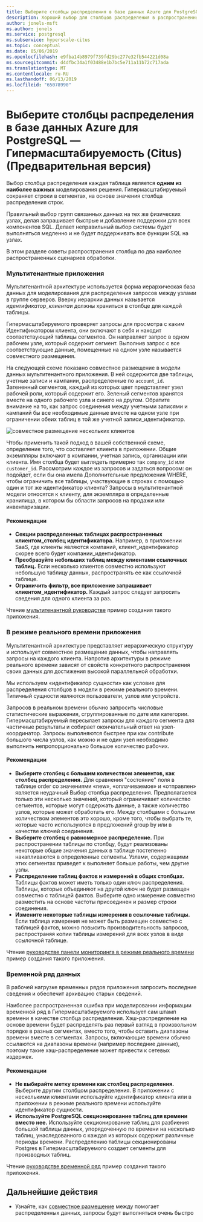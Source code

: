 ```yaml
---
title: Выберите столбцы распределения в базе данных Azure для PostgreSQL — Гипермасштабируемость (Citus) (Предварительная версия)
description: Хороший выбор для столбцов распределения в распространенных сценариях гипермасштабируемого
author: jonels-msft
ms.author: jonels
ms.service: postgresql
ms.subservice: hyperscale-citus
ms.topic: conceptual
ms.date: 05/06/2019
ms.openlocfilehash: e9fba14b8979f739fd29bc277e32fb544221d08a
ms.sourcegitcommit: d4dfbc34a1f03488e1b7bc5e711a11b72c717ada
ms.translationtype: MT
ms.contentlocale: ru-RU
ms.lasthandoff: 06/13/2019
ms.locfileid: "65078990"
---
```

# <a name="choose-distribution-columns-in-azure-database-for-postgresql--hyperscale-citus-preview"></a>Выберите столбцы распределения в базе данных Azure для PostgreSQL — Гипермасштабируемость (Citus) (Предварительная версия)

Выбор столбца распределения каждая таблица является **одним из наиболее важных** моделирования решения. Гипермасштабируемый сохраняет строки в сегментах, на основе значения столбца распределения строк.

Правильный выбор групп связанных данных на тех же физических узлах, делая запрашивает быстрые и добавление поддержки для всех компонентов SQL. Делает неправильный выбор системы будет выполняться медленно и не будет поддерживать все функции SQL на узлах.

В этом разделе советы распространения столбца по два наиболее распространенных сценариев обработки.

### <a name="multi-tenant-apps"></a>Мультитенантные приложения

Мультитенантной архитектуре используется форма иерархическая база данных для моделирования для распределения запросов между узлами в группе серверов.  Вверху иерархии данных называется *идентификатор_клиента*и должны храниться в столбце для каждой таблицы.

Гипермасштабируемого проверяет запросы для просмотра с каким Идентификатором клиента, они включают в себя и находит соответствующий таблицы сегментов. Он направляет запрос в одном рабочем узле, который содержит сегмент. Выполнив запрос с все соответствующие данные, помещенные на одном узле называется совместного размещения.

На следующей схеме показано совместное размещение в модели данных мультитенантного приложения. В ней содержится две таблицы, учетные записи и кампании, распределенные по `account_id`. Затененный сегментов, каждый из которых цвет представляет узел рабочей роли, который содержит его. Зеленый сегментов хранятся вместе на одного рабочего узла и синего на другом. Обратите внимание на то, как запрос соединения между учетными записями и кампаний бы все необходимые данные вместе на одном узле при ограничении обеих таблиц в той же учетной записи\_идентификатор.

![совместное размещение нескольких клиентов](media/concepts-hyperscale-choosing-distribution-column/multi-tenant-colocation.png)

Чтобы применить такой подход в вашей собственной схеме, определение того, что составляет клиента в приложении. Общие экземпляры включают в компании, учетная запись, организации или клиента. Имя столбца будет выглядеть примерно так `company_id` или `customer_id`. Рассмотрим каждое из запросов и задаться вопросом: он подойдет, если бы она имела Дополнительные предложения WHERE, чтобы ограничить все таблицы, участвующие в строках с помощью один и тот же идентификатор клиента?
Запросы в мультитенантной модели относятся к клиенту, для экземпляра в определенные хранилища, в котором бы области запросов на продажи или инвентаризации.

#### <a name="best-practices"></a>Рекомендации

-   **Секции распределенных таблицах распространенных клиентом\_столбец идентификатора.** Например, в приложении SaaS, где клиенты являются компаний, клиент\_идентификатор скорее всего будет компании\_идентификатор.
-   **Преобразуйте небольших таблиц между клиентами ссылочных таблиц.** Если несколько клиентов совместно используют небольшую таблицу данных, распространять ее как ссылочной таблице.
-   **Ограничить фильтр, все приложение запрашивает клиентом\_идентификатор.** Каждый запрос следует запросить сведения для одного клиента за раз.

Чтение [мультитенантной руководстве](./tutorial-design-database-hyperscale-multi-tenant.md) пример создания такого приложения.

### <a name="real-time-apps"></a>В режиме реального времени приложения

Мультитенантной архитектуре представляет иерархическую структуру и использует совместное размещение данных, чтобы направлять запросы на каждого клиента. Напротив архитектуры в режиме реального времени зависят от свойств конкретного распространения своих данных для достижения высокой параллельной обработки.

Мы используем «идентификатор сущности» как условие для распределения столбцов в модели в режиме реального времени. Типичный сущности являются пользователи, узлов или устройств.

Запросов в реальном времени обычно запросить числовые статистические выражения, сгруппированные по дате или категории. Гипермасштабируемый пересылает запросы для каждого сегмента для частичные результаты и собирает окончательный ответ на узел-координатор. Запросы выполняются быстрее при как contribute большого числа узлов, как можно и не один узел необходимо выполнить непропорционально большое количество рабочих.

#### <a name="best-practices"></a>Рекомендации

-   **Выберите столбец с большим количеством элементов, как столбец распределения.** Для сравнения \"состояние\" поля в таблице order со значениями «new», «оплачиваемое» и «отправлен» является неудачный Выбор столбца распределения. Предполагается только эти несколько значений, который ограничивает количество сегментов, которые могут содержать данные, а также количество узлов, которые может обработать его. Между столбцами с большим количеством элементов это хорошо, кроме того, чтобы выбрать те, которые часто используются в предложений group by или в качестве ключей соединения.
-   **Выберите столбец с равномерное распределение.** При распространении таблицы по столбцу, будут реализованы некоторые общие значения данных в таблице постепенно накапливаются в определенные сегменты. Узлами, содержащими этих сегментах приведет к выполняет больше работы, чем другие узлы.
-   **Распределение таблиц фактов и измерений в общих столбцах.**
    Таблицы фактов может иметь только один ключ распределения. Таблицы, которые объединяют на другой ключ не будет размещен совместно с таблицей фактов. Выберите одно измерение совместно разместить на основе частоты присоединен и размер строки соединения.
-   **Измените некоторые таблицы измерения в ссылочные таблицы.** Если таблица измерения не может быть размещен совместно с таблицей фактов, можно повысить производительность запросов, распространяя копии таблицы измерений для всех узлов в виде ссылочной таблице.

Чтение [руководстве панели мониторинга в режиме реального времени](./tutorial-design-database-hyperscale-realtime.md) пример создания такого приложения.

### <a name="timeseries-data"></a>Временной ряд данных

В рабочей нагрузке временных рядов приложения запросить последние сведения и обеспечит архивацию старых сведений.

Наиболее распространенная ошибка при моделировании информации временной ряд в Гипермасштабируемого использует сам штамп времени в качестве столбца распределения. Хэш-распределение на основе времени будет распределять раз первый взгляд в произвольном порядке в разных сегментах, вместо того, чтобы оставить диапазоны времени вместе в сегментах. Запросы, включающие времени обычно ссылаются на диапазоны времени (например последние данные), поэтому такие хэш-распределение может привести к сетевых издержек.

#### <a name="best-practices"></a>Рекомендации

-   **Не выбирайте метку времени как столбец распределения.** Выберите другим столбцом распределения. В приложении с несколькими клиентами используйте идентификатор клиента или в приложении в режиме реального времени используйте идентификатор сущности.
-   **Используйте PostgreSQL секционирование таблиц для времени вместо нее.** Используйте секционирование таблиц для разбиения большой таблицы данных, упорядоченную по времени на несколько таблиц, унаследованного с каждая из которых содержит различные периоды времени.  Распределению таблицы секционированы Postgres в Гипермасштабируемого создает сегменты для производных таблиц.

Чтение [руководстве временной ряд](https://aka.ms/hyperscale-tutorial-timeseries) пример создания такого приложения.

## <a name="next-steps"></a>Дальнейшие действия
- Узнайте, как [совместное размещение](concepts-hyperscale-colocation.md) между помогает распределенных данных, запросы будут выполняться очень быстро
